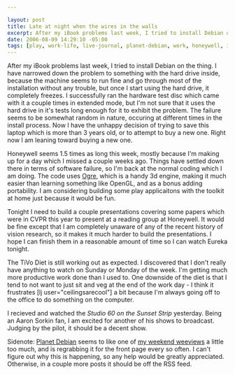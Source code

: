 ```yaml
--- 

layout: post
title: Late at night when the wires in the walls
excerpt: After my iBook problems last week, I tried to install Debian on the thing.  I have narrowed down the problem to something with the hard drive inside, because the machine seems to run fine and go through most of the installation without any trouble, but once I start using the hard drive, it completely freezes.  I successfully ran the hardware test disc which came with it a couple times in extended mode, but I'm not sure that it uses the hard drive in it's tests long enough for it to exhibit the problem.
date: 2006-08-09 14:29:10 -05:00
tags: [play, work-life, live-journal, planet-debian, work, honeywell, ibook, ogre, tv]
---
```

After my iBook problems last week, I tried to install Debian on the thing.  I have narrowed down the problem to something with the hard drive inside, because the machine seems to run fine and go through most of the installation without any trouble, but once I start using the hard drive, it completely freezes.  I successfully ran the hardware test disc which came with it a couple times in extended mode, but I'm not sure that it uses the hard drive in it's tests long enough for it to exhibit the problem.  The failure seems to be somewhat random in nature, occuring at different times in the install process.  Now I have the unhappy decision of trying to save this laptop which is more than 3 years old, or to attempt to buy a new one.  Right now I am leaning toward buying a new one.

Honeywell seems 1.5 times as long this week, mostly because I'm making up for a day which I missed a couple weeks ago.  Things have settled down there in terms of software failure, so I'm back at the normal coding which I am doing.  The code uses <a href="http://ogre3d.org">Ogre</a>, which is a handy 3d engine, making it much easier than learning something like OpenGL, and as a bonus adding portability.   I am considering building some play applicaitons with the toolkit at home just because it would be fun.

Tonight I need to build a couple presentations covering some papers which were in CVPR this year to present at a reading group at Honeywell.  It would be fine except that I am completely unaware of any of the recent history of vision research, so it makes it much harder to build the presentations.  I hope I can finish them in a reasonable amount of time so I can watch Eureka tonight.

The TiVo Diet is still working out as expected.  I discovered that I don't really have anything to watch on Sunday or Monday of the week.  I'm getting much more productive work done than I used to.  One downside of the diet is that I tend to not want to just sit and veg at the end of the work day - I think it frustrates [lj user="ceilingsarecool"] a bit because I'm always going off to the office to do something on the computer.

I recieved and watched the <em>Studio 60 on the Sunset Strip</em> yesterday.  Being an Aaron Sorkin fan, I am excited for another of his shows to broadcast.  Judging by the pilot, it should be a decent show.

Sidenote: <a href="http://planet.debian.org">Planet Debian</a> seems to like one of <a href="http://base0.net/archives/198-Weekend-Weeviews-Brewsters-Millions,-All-That-Jazz.html">my weekend weeviews</a> a little too much, and is regrabbing it for the front page every so often.  I can't figure out why this is happening, so any help would be greatly appreciated.  Otherwise, in a couple more posts it should be off the RSS feed.
